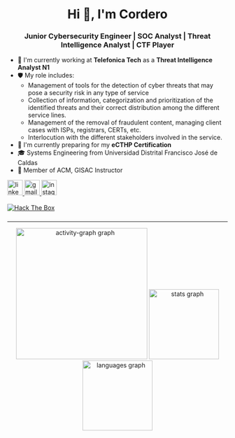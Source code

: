 <h1 align="center">Hi 👋, I'm Cordero</h1>
<h3 align="center">Junior Cybersecurity Engineer | SOC Analyst | Threat Intelligence Analyst | CTF Player</h3>

- 🔭 I'm currently working at **Telefonica Tech** as a **Threat Intelligence Analyst N1** 
- 🛡️ My role includes:
  - Management of tools for the detection of cyber threats that may pose a security risk in any type of service
  - Collection of information, categorization and prioritization of the identified threats and their correct distribution among the different service lines.
  - Management of the removal of fraudulent content, managing client cases with ISPs, registrars, CERTs, etc.
  - Interlocution with the different stakeholders involved in the service.
- 🌱 I'm currently preparing for my **eCTHP Certification**
- 🎓 Systems Engineering from Universidad Distrital Francisco José de Caldas
- 🤝 Member of ACM, GISAC Instructor


<div align="left">
  
  <a href="https://www.linkedin.com/in/camilo-cordero/" target="_blank">
    <img src="https://img.shields.io/static/v1?message=LinkedIn&logo=linkedin&label=&color=0077B5&logoColor=white&labelColor=&style=for-the-badge" height="35" alt="linkedin         logo"/>
  </a>
  
  <a href="mailto:cacorderog@udistrital.edu.co" target="_blank">
    <img src="https://img.shields.io/static/v1?message=Gmail&logo=gmail&label=&color=D14836&logoColor=white&labelColor=&style=for-the-badge" height="35" alt="gmail logo"  />
  </a>
  
  <a href="https://www.instagram.com/cordero.jpeg/" target="_blank">
    <img src="https://img.shields.io/static/v1?message=Instagram&logo=instagram&label=&color=E4405F&logoColor=white&labelColor=&style=for-the-badge" height="35" alt="instagram     logo"  />
  </a>


  <br>
  <br>
  <a href="https://app.hackthebox.com/profile/1494498" target="_blank">
    <img src="https://www.hackthebox.eu/badge/image/1494498" alt="Hack The Box">
  </a>
</div>


###
---

<div align="center">
    <img src="https://github-readme-activity-graph.vercel.app/graph?username=d3vjh&radius=16&theme=nord&area=true&order=5&hide_title=true&hide_border=true&custom_title=Activity" height="300" alt="activity-graph graph"  />
  <img src="https://github-readme-stats.vercel.app/api?username=d3vjh&hide_title=true&hide_rank=false&show_icons=true&include_all_commits=true&count_private=true&disable_animations=false&theme=nord&locale=en&hide_border=true&order=1" height="160" alt="stats graph"  />
  <img src="https://github-readme-stats.vercel.app/api/top-langs?username=d3vjh&locale=en&hide_title=false&layout=compact&card_width=320&langs_count=6&theme=nord&hide_border=true&order=2" height="160" alt="languages graph"  />

</div>

###

###
</div>
